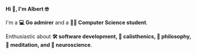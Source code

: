 #### Hi 👋, I'm Albert 🤓

I'm a **💻 Go admirer** and a **🧑‍🎓 Computer Science student**.

Enthusiastic about **🛠️ software development, 🏃 calisthenics, 🪷 philosophy, 🧘 meditation, and 🧠 neuroscience**.
